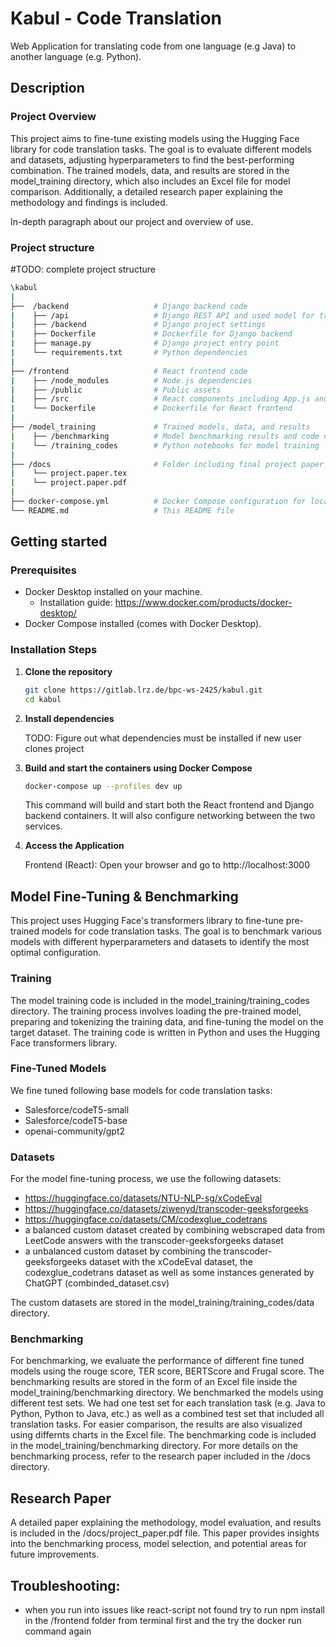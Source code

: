 # Kabul - Code Translation

Web Application for translating code from one language (e.g Java) to another language (e.g. Python).

## Description

### Project Overview
This project aims to fine-tune existing models using the Hugging Face library for code translation tasks. The goal is to evaluate different models and datasets, adjusting hyperparameters to find the best-performing combination. The trained models, data, and results are stored in the model_training directory, which also includes an Excel file for model comparison. Additionally, a detailed research paper explaining the methodology and findings is included.

In-depth paragraph about our project and overview of use. 

### Project structure
#TODO: complete project structure
```Bash
\kabul
|
├──  /backend                   # Django backend code
|    ├── /api                   # Django REST API and used model for translation           
|    ├── /backend               # Django project settings  
|    ├── Dockerfile             # Dockerfile for Django backend
|    ├── manage.py              # Django project entry point
|    └── requirements.txt       # Python dependencies
|
├── /frontend                   # React frontend code
|    ├── /node_modules          # Node.js dependencies      
|    ├── /public                # Public assets
|    ├── /src                   # React components including App.js and App.css for the UI
|    └── Dockerfile             # Dockerfile for React frontend
|
├── /model_training             # Trained models, data, and results
|    ├── /benchmarking          # Model benchmarking results and code used for evaluation    
|    └── /training_codes        # Python notebooks for model training
|  
├── /docs                       # Folder including final project paper
|    └── project.paper.tex
|    └── project.paper.pdf 
|    
├── docker-compose.yml          # Docker Compose configuration for local setup
└── README.md                   # This README file
```

## Getting started

### Prerequisites
- Docker Desktop installed on your machine.
  - Installation guide: https://www.docker.com/products/docker-desktop/ 
- Docker Compose installed (comes with Docker Desktop).

### Installation Steps
1. **Clone the repository**
    ```bash
    git clone https://gitlab.lrz.de/bpc-ws-2425/kabul.git
    cd kabul
    ```
2. **Install dependencies**
    
    TODO: Figure out what dependencies must be installed if new user clones project

1. **Build and start the containers using Docker Compose**
    ```bash
    docker-compose up --profiles dev up
    ```
    This command will build and start both the React frontend and Django backend containers. It will also configure networking between the two services.

2. **Access the Application**
    
    Frontend (React): Open your browser and go to http://localhost:3000


## Model Fine-Tuning & Benchmarking

This project uses Hugging Face's transformers library to fine-tune pre-trained models for code translation tasks. The goal is to benchmark various models with different hyperparameters and datasets to identify the most optimal configuration.

### Training
The model training code is included in the model_training/training_codes directory. The training process involves loading the pre-trained model, preparing and tokenizing the training data, and fine-tuning the model on the target dataset. The training code is written in Python and uses the Hugging Face transformers library.

### Fine-Tuned Models
We fine tuned following base models for code translation tasks:
- Salesforce/codeT5-small
- Salesforce/codeT5-base
- openai-community/gpt2

### Datasets
For the model fine-tuning process, we use the following datasets:
- https://huggingface.co/datasets/NTU-NLP-sg/xCodeEval
- https://huggingface.co/datasets/ziwenyd/transcoder-geeksforgeeks
- https://huggingface.co/datasets/CM/codexglue_codetrans
- a balanced custom dataset created by combining webscraped data from LeetCode answers with the transcoder-geeksforgeeks dataset  
- a unbalanced custom dataset by combining the transcoder-geeksforgeeks dataset with the xCodeEval dataset, the codexglue_codetrans dataset as well as some instances generated by ChatGPT (combinded_dataset.csv)

The custom datasets are stored in the model_training/training_codes/data directory.

### Benchmarking
For benchmarking, we evaluate the performance of different fine tuned models using the rouge score, TER score, BERTScore and Frugal score. The benchmarking results are stored in the form of an Excel file inside the model_training/benchmarking directory. 
We benchmarked the models using different test sets. We had one test set for each translation task (e.g. Java to Python, Python to Java, etc.) as well as a combined test set that included all translation tasks.
For easier comparison, the results are also visualized using differnts charts in the Excel file.
The benchmarking code is included in the model_training/benchmarking directory. For more details on the benchmarking process, refer to the research paper included in the /docs directory.

## Research Paper
A detailed paper explaining the methodology, model evaluation, and results is included in the /docs/project_paper.pdf file. This paper provides insights into the benchmarking process, model selection, and potential areas for future improvements.

## Troubleshooting: 
- when you run into issues like react-script not found try to run npm install in the /frontend folder from terminal first and the try the docker run command again 